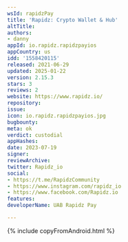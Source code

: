 ```yaml
---
wsId: rapidzPay
title: 'Rapidz: Crypto Wallet & Hub'
altTitle: 
authors:
- danny
appId: io.rapidz.rapidzpayios
appCountry: us
idd: '1558420115'
released: 2021-06-29
updated: 2025-01-22
version: 2.15.3
stars: 3
reviews: 2
website: https://www.rapidz.io/
repository: 
issue: 
icon: io.rapidz.rapidzpayios.jpg
bugbounty: 
meta: ok
verdict: custodial
appHashes: 
date: 2023-07-19
signer: 
reviewArchive: 
twitter: Rapidz_io
social:
- https://t.me/RapidzCommunity
- https://www.instagram.com/rapidz_io
- https://www.facebook.com/Rapidz.io
features: 
developerName: UAB Rapidz Pay

---
```


{% include copyFromAndroid.html %}